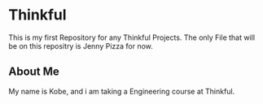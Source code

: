 # Thinkful
This is my first Repository for any Thinkful Projects.
The only File that will be on this repositry is Jenny Pizza for now.

## About Me
My name is Kobe, and i am taking a Engineering course at Thinkful.

